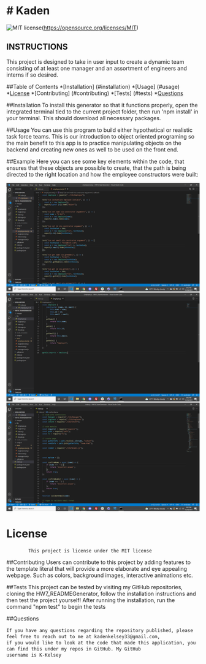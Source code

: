 # # Kaden
![MIT license](https://img.shields.io/badge/License-MIT-yellow.svg)(https://opensource.org/licenses/MIT)
## INSTRUCTIONS
This project is designed to take in user input to create a dynamic team consisting of at least one manager and an assortment of engineers and interns if so desired. 

##Table of Contents
*[Installation] (#installation)
*[Usage] (#usage)
*[License](license)
*[Contributing] (#contributing)
*[Tests] (#tests)
*[Questions](#questions)

##Installation
To install this generator so that it functions properly, open the integrated terminal tied to the current project folder, then run 'npm install' in your terminal. This should download all necessary packages.

##Usage
You can use this program to build either hypothetical or realistic task force teams. This is our introduction to object oriented programing so the main benefit to this app is to practice manipulating objects on the backend and creating new ones as well to be used on the front end.

##Example
Here you can see some key elements within the code, that ensures that these objects are possible to create, that the path is being directed to the right location and how the employee constructors were built:

![test code](images/test.png)
![constructor](images/constructor.png)
![path](images/path.png)

 # License
            This project is license under the MIT license
            

##Contributing
Users can contribute to this project by adding features to the template literal that will provide a more elaborate and eye appealing webpage. Such as colors, background images, interactive animations etc.

##Tests
This project can be tested by visiting my GitHub repositories, cloning the HW7_READMEGenerator, follow the installation instructions and then test the project yourself! After running the installation, run the command "npm test" to begin the tests

##Questions


    If you have any questions regarding the repository published, please feel free to reach out to me at kadenkelsey33@gmail.com,
    if you would like to look at the code that made this application, you can find this under my repos in GitHub. My GitHub
    username is K-Kelsey
    
